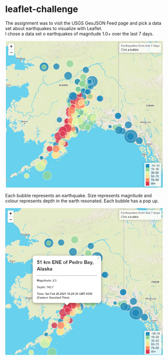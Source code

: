 # leaflet-challenge

The assignment was to visit the USGS GeoJSON Feed page and pick a data set about earthquakes to visualize with Leaflet. 
<br>
I chose a data set o earthquakes of magnitude 1.0+ over the last 7 days.

<img src="images/render.png">

Each bubble represents an earthquake. Size represents magnitude and colour represents depth in the earth resonated. Each bubble has a pop up.

<img src="images/popUp.png">

